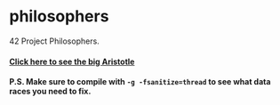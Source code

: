# philosophers
42 Project Philosophers.
#### [Click here to see the big Aristotle](https://www.youtube.com/watch?v=O5xXFZC4JA4 "Shaq")

#### P.S. Make sure to compile with `-g -fsanitize=thread` to see what data races you need to fix.
